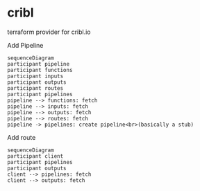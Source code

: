 # cribl
terraform provider for cribl.io


Add Pipeline

```mermaid
sequenceDiagram
participant pipeline
participant functions
participant inputs
participant outputs
participant routes
participant pipelines
pipeline --> functions: fetch
pipeline --> inputs: fetch
pipeline --> outputs: fetch
pipeline --> routes: fetch
pipeline -> pipelines: create pipeline<br>(basically a stub)
```

Add route
```mermaid
sequenceDiagram
participant client
participant pipelines
participant outputs
client --> pipelines: fetch
client --> outputs: fetch

```